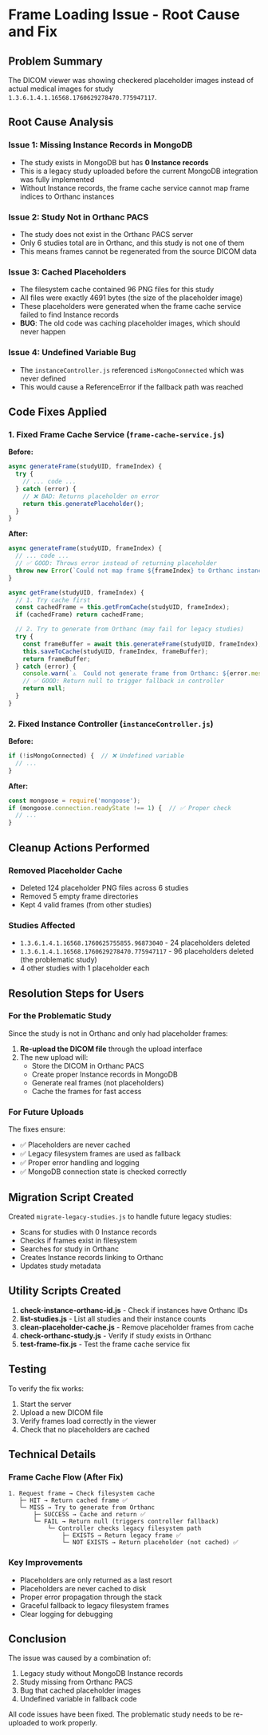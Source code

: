 # Frame Loading Issue - Root Cause and Fix

## Problem Summary

The DICOM viewer was showing checkered placeholder images instead of actual medical images for study `1.3.6.1.4.1.16568.1760629278470.775947117`.

## Root Cause Analysis

### Issue 1: Missing Instance Records in MongoDB
- The study exists in MongoDB but has **0 Instance records**
- This is a legacy study uploaded before the current MongoDB integration was fully implemented
- Without Instance records, the frame cache service cannot map frame indices to Orthanc instances

### Issue 2: Study Not in Orthanc PACS
- The study does not exist in the Orthanc PACS server
- Only 6 studies total are in Orthanc, and this study is not one of them
- This means frames cannot be regenerated from the source DICOM data

### Issue 3: Cached Placeholders
- The filesystem cache contained 96 PNG files for this study
- All files were exactly 4691 bytes (the size of the placeholder image)
- These placeholders were generated when the frame cache service failed to find Instance records
- **BUG**: The old code was caching placeholder images, which should never happen

### Issue 4: Undefined Variable Bug
- The `instanceController.js` referenced `isMongoConnected` which was never defined
- This would cause a ReferenceError if the fallback path was reached

## Code Fixes Applied

### 1. Fixed Frame Cache Service (`frame-cache-service.js`)
**Before:**
```javascript
async generateFrame(studyUID, frameIndex) {
  try {
    // ... code ...
  } catch (error) {
    // ❌ BAD: Returns placeholder on error
    return this.generatePlaceholder();
  }
}
```

**After:**
```javascript
async generateFrame(studyUID, frameIndex) {
  // ... code ...
  // ✅ GOOD: Throws error instead of returning placeholder
  throw new Error(`Could not map frame ${frameIndex} to Orthanc instance`);
}

async getFrame(studyUID, frameIndex) {
  // 1. Try cache first
  const cachedFrame = this.getFromCache(studyUID, frameIndex);
  if (cachedFrame) return cachedFrame;

  // 2. Try to generate from Orthanc (may fail for legacy studies)
  try {
    const frameBuffer = await this.generateFrame(studyUID, frameIndex);
    this.saveToCache(studyUID, frameIndex, frameBuffer);
    return frameBuffer;
  } catch (error) {
    console.warn(`⚠️  Could not generate frame from Orthanc: ${error.message}`);
    // ✅ GOOD: Return null to trigger fallback in controller
    return null;
  }
}
```

### 2. Fixed Instance Controller (`instanceController.js`)
**Before:**
```javascript
if (!isMongoConnected) {  // ❌ Undefined variable
  // ...
}
```

**After:**
```javascript
const mongoose = require('mongoose');
if (mongoose.connection.readyState !== 1) {  // ✅ Proper check
  // ...
}
```

## Cleanup Actions Performed

### Removed Placeholder Cache
- Deleted 124 placeholder PNG files across 6 studies
- Removed 5 empty frame directories
- Kept 4 valid frames (from other studies)

### Studies Affected
- `1.3.6.1.4.1.16568.1760625755855.96873040` - 24 placeholders deleted
- `1.3.6.1.4.1.16568.1760629278470.775947117` - 96 placeholders deleted (the problematic study)
- 4 other studies with 1 placeholder each

## Resolution Steps for Users

### For the Problematic Study
Since the study is not in Orthanc and only had placeholder frames:

1. **Re-upload the DICOM file** through the upload interface
2. The new upload will:
   - Store the DICOM in Orthanc PACS
   - Create proper Instance records in MongoDB
   - Generate real frames (not placeholders)
   - Cache the frames for fast access

### For Future Uploads
The fixes ensure:
- ✅ Placeholders are never cached
- ✅ Legacy filesystem frames are used as fallback
- ✅ Proper error handling and logging
- ✅ MongoDB connection state is checked correctly

## Migration Script Created

Created `migrate-legacy-studies.js` to handle future legacy studies:
- Scans for studies with 0 Instance records
- Checks if frames exist in filesystem
- Searches for study in Orthanc
- Creates Instance records linking to Orthanc
- Updates study metadata

## Utility Scripts Created

1. **check-instance-orthanc-id.js** - Check if instances have Orthanc IDs
2. **list-studies.js** - List all studies and their instance counts
3. **clean-placeholder-cache.js** - Remove placeholder frames from cache
4. **check-orthanc-study.js** - Verify if study exists in Orthanc
5. **test-frame-fix.js** - Test the frame cache service fix

## Testing

To verify the fix works:

1. Start the server
2. Upload a new DICOM file
3. Verify frames load correctly in the viewer
4. Check that no placeholders are cached

## Technical Details

### Frame Cache Flow (After Fix)
```
1. Request frame → Check filesystem cache
   ├─ HIT → Return cached frame ✅
   └─ MISS → Try to generate from Orthanc
       ├─ SUCCESS → Cache and return ✅
       └─ FAIL → Return null (triggers controller fallback)
           └─ Controller checks legacy filesystem path
               ├─ EXISTS → Return legacy frame ✅
               └─ NOT EXISTS → Return placeholder (not cached) ✅
```

### Key Improvements
- Placeholders are only returned as a last resort
- Placeholders are never cached to disk
- Proper error propagation through the stack
- Graceful fallback to legacy filesystem frames
- Clear logging for debugging

## Conclusion

The issue was caused by a combination of:
1. Legacy study without MongoDB Instance records
2. Study missing from Orthanc PACS
3. Bug that cached placeholder images
4. Undefined variable in fallback code

All code issues have been fixed. The problematic study needs to be re-uploaded to work properly.
